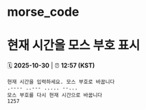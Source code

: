 # morse_code
# 현재 시간을 모스 부호 표시
<!-- MORSE_TIME_START -->
🗓️ **2025-10-30** | ⏰ **12:57 (KST)**

```
현재 시간을 입력하세요. 모스 부호로 바꿉니다
.---- ..--- ..... --...
모스 부호를 다시 현재 시간으로 바꿉니다
1257
```
<!-- MORSE_TIME_END -->
